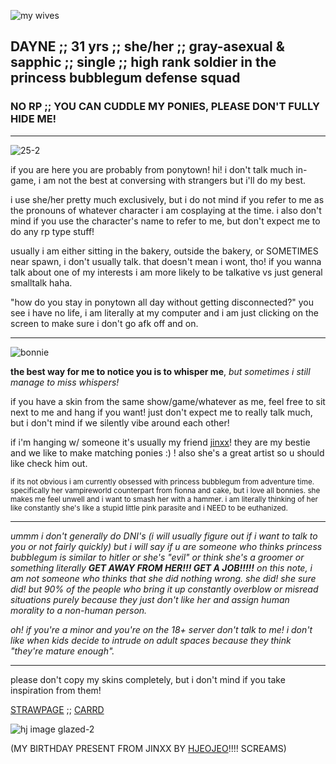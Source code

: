 ![my wives](https://github.com/user-attachments/assets/73901dc0-4974-4cda-be13-beb36d41d322)
## DAYNE ;; 31 yrs ;; she/her ;; gray-asexual & sapphic ;; single ;; high rank soldier in the princess bubblegum defense squad
### NO RP ;; YOU CAN CUDDLE MY PONIES, PLEASE DON'T FULLY HIDE ME!
--------------------------------
![25-2](https://github.com/user-attachments/assets/1ca7cbc9-f811-44f6-94e1-c99b008c2fd2)

if you are here you are probably from ponytown! hi! i don't talk much in-game, i am not the best at conversing with strangers but i'll do my best.

i use she/her pretty much exclusively, but i do not mind if you refer to me as the pronouns of whatever character i am cosplaying at the time. i also don't mind if you use the character's name to refer to me, but don't expect me to do any rp type stuff!

usually i am either sitting in the bakery, outside the bakery, or SOMETIMES near spawn, i don't usually talk. that doesn't mean i wont, tho! if you wanna talk about one of my interests i am more likely to be talkative vs just general smalltalk haha.

"how do you stay in ponytown all day without getting disconnected?" you see i have no life, i am literally at my computer and i am just clicking on the screen to make sure i don't go afk off and on.

--------------------------------
![bonnie](https://github.com/user-attachments/assets/c29631e1-830c-432e-a3d8-c56d18d9888b)

**the best way for me to notice you is to whisper me**, *but sometimes i still manage to miss whispers!*

if you have a skin from the same show/game/whatever as me, feel free to sit next to me and hang if you want! just don't expect me to really talk much, but i don't mind if we silently vibe around each other!

if i'm hanging w/ someone it's usually my friend [jinxx](https://github.com/JinxxedVexx)! they are my bestie and we like to make matching ponies :) ! also she's a great artist so u should like check him out.

<sub>if its not obvious i am currently obsessed with princess bubblegum from adventure time. specifically her vampireworld counterpart from fionna and cake, but i love all bonnies. she makes me feel unwell and i want to smash her with a hammer. i am literally thinking of her like constantly she's like a stupid little pink parasite and i NEED to be euthanized.</sub>

--------------------------------

*ummm i don't generally do DNI's (i will usually figure out if i want to talk to you or not fairly quickly) but i will say if u are someone who thinks princess bubblegum is similar to hitler or she's "evil" or think she's a groomer or something literally **GET AWAY FROM HER!!! GET A JOB!!!!!** on this note, i am not someone who thinks that she did nothing wrong. she did! she sure did! but 90% of the people who bring it up constantly overblow or misread situations purely because they just don't like her and assign human morality to a non-human person.*

*oh! if you're a minor and you're on the 18+ server don't talk to me! i don't like when kids decide to intrude on adult spaces because they think "they're mature enough".*

--------------------------------

please don't copy my skins completely, but i don't mind if you take inspiration from them!

[STRAWPAGE](https://yesterdayne.straw.page/) ;; [CARRD](https://yesterdayne.carrd.co/)

![hj image glazed-2](https://github.com/user-attachments/assets/6c5aafdd-9c06-4363-b2ae-e6ec081af147)

(MY BIRTHDAY PRESENT FROM JINXX BY [HJEOJEO](https://hjeojeo.com/)!!!! SCREAMS)

<!---yesterdayne/yesterdayne is a ✨ special ✨ repository because its `README.md` (this file) appears on your GitHub profile.
You can click the Preview link to take a look at your changes.
--->
